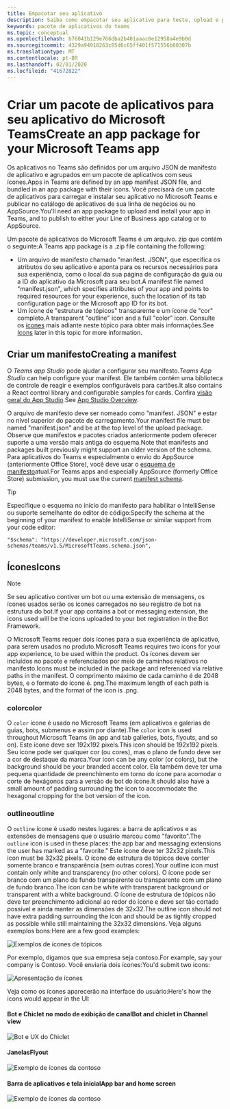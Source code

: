 ```yaml
---
title: Empacotar seu aplicativo
description: Saiba como empacotar seu aplicativo para teste, upload e publicação no Microsoft Teams
keywords: pacote de aplicativos do teams
ms.topic: conceptual
ms.openlocfilehash: b76041b129e766dba2b401aaac0e12958a4e9b0d
ms.sourcegitcommit: 4329a94918263c85d6c65ff401f571556b80307b
ms.translationtype: MT
ms.contentlocale: pt-BR
ms.lasthandoff: 02/01/2020
ms.locfileid: "41672822"
---
```

# <a name="create-an-app-package-for-your-microsoft-teams-app"></a><span data-ttu-id="f068e-104">Criar um pacote de aplicativos para seu aplicativo do Microsoft Teams</span><span class="sxs-lookup"><span data-stu-id="f068e-104">Create an app package for your Microsoft Teams app</span></span>

<span data-ttu-id="f068e-105">Os aplicativos no Teams são definidos por um arquivo JSON de manifesto de aplicativo e agrupados em um pacote de aplicativos com seus ícones.</span><span class="sxs-lookup"><span data-stu-id="f068e-105">Apps in Teams are defined by an app manifest JSON file, and bundled in an app package with their icons.</span></span> <span data-ttu-id="f068e-106">Você precisará de um pacote de aplicativos para carregar e instalar seu aplicativo no Microsoft Teams e publicar no catálogo de aplicativos de sua linha de negócios ou no AppSource.</span><span class="sxs-lookup"><span data-stu-id="f068e-106">You'll need an app package to upload and install your app in Teams, and to publish to either your Line of Business app catalog or to AppSource.</span></span>

<span data-ttu-id="f068e-107">Um pacote de aplicativos do Microsoft Teams é um arquivo. zip que contém o seguinte:</span><span class="sxs-lookup"><span data-stu-id="f068e-107">A Teams app package is a .zip file containing the following:</span></span>

* <span data-ttu-id="f068e-108">Um arquivo de manifesto chamado "manifest. JSON", que especifica os atributos do seu aplicativo e aponta para os recursos necessários para sua experiência, como o local da sua página de configuração da guia ou a ID do aplicativo da Microsoft para seu bot.</span><span class="sxs-lookup"><span data-stu-id="f068e-108">A manifest file named "manifest.json", which specifies attributes of your app and points to required resources for your experience, such the location of its tab configuration page or the Microsoft app ID for its bot.</span></span>
* <span data-ttu-id="f068e-109">Um ícone de "estrutura de tópicos" transparente e um ícone de "cor" completo.</span><span class="sxs-lookup"><span data-stu-id="f068e-109">A transparent "outline" icon and a full "color" icon.</span></span> <span data-ttu-id="f068e-110">Consulte os [ícones](#icons) mais adiante neste tópico para obter mais informações.</span><span class="sxs-lookup"><span data-stu-id="f068e-110">See [Icons](#icons) later in this topic for more information.</span></span>

## <a name="creating-a-manifest"></a><span data-ttu-id="f068e-111">Criar um manifesto</span><span class="sxs-lookup"><span data-stu-id="f068e-111">Creating a manifest</span></span>

<span data-ttu-id="f068e-112">O *Teams app Studio* pode ajudar a configurar seu manifesto.</span><span class="sxs-lookup"><span data-stu-id="f068e-112">*Teams App Studio* can help configure your manifest.</span></span> <span data-ttu-id="f068e-113">Ele também contém uma biblioteca de controle de reagir e exemplos configuráveis para cartões.</span><span class="sxs-lookup"><span data-stu-id="f068e-113">It also contains a React control library and configurable samples for cards.</span></span> <span data-ttu-id="f068e-114">Confira [visão geral do App Studio](~/concepts/build-and-test/app-studio-overview.md).</span><span class="sxs-lookup"><span data-stu-id="f068e-114">See [App Studio Overview](~/concepts/build-and-test/app-studio-overview.md).</span></span>

<span data-ttu-id="f068e-115">O arquivo de manifesto deve ser nomeado como "manifest. JSON" e estar no nível superior do pacote de carregamento.</span><span class="sxs-lookup"><span data-stu-id="f068e-115">Your manifest file must be named "manifest.json" and be at the top level of the upload package.</span></span> <span data-ttu-id="f068e-116">Observe que manifestos e pacotes criados anteriormente podem oferecer suporte a uma versão mais antiga do esquema.</span><span class="sxs-lookup"><span data-stu-id="f068e-116">Note that manifests and packages built previously might support an older version of the schema.</span></span> <span data-ttu-id="f068e-117">Para aplicativos do Teams e especialmente o envio do AppSource (anteriormente Office Store), você deve usar o [esquema de manifesto](~/resources/schema/manifest-schema.md)atual.</span><span class="sxs-lookup"><span data-stu-id="f068e-117">For Teams apps and especially AppSource (formerly Office Store) submission, you must use the current [manifest schema](~/resources/schema/manifest-schema.md).</span></span>

> [!TIP]
> <span data-ttu-id="f068e-118">Especifique o esquema no início do manifesto para habilitar o IntelliSense ou suporte semelhante do editor de código:</span><span class="sxs-lookup"><span data-stu-id="f068e-118">Specify the schema at the beginning of your manifest to enable IntelliSense or similar support from your code editor:</span></span>
>
> `"$schema": "https://developer.microsoft.com/json-schemas/teams/v1.5/MicrosoftTeams.schema.json",`

## <a name="icons"></a><span data-ttu-id="f068e-119">Ícones</span><span class="sxs-lookup"><span data-stu-id="f068e-119">Icons</span></span>

> [!Note]
> <span data-ttu-id="f068e-120">Se seu aplicativo contiver um bot ou uma extensão de mensagens, os ícones usados serão os ícones carregados no seu registro de bot na estrutura do bot.</span><span class="sxs-lookup"><span data-stu-id="f068e-120">If your app contains a bot or messaging extension, the icons used will be the icons uploaded to your bot registration in the Bot Framework.</span></span>

<span data-ttu-id="f068e-121">O Microsoft Teams requer dois ícones para a sua experiência de aplicativo, para serem usados no produto.</span><span class="sxs-lookup"><span data-stu-id="f068e-121">Microsoft Teams requires two icons for your app experience, to be used within the product.</span></span> <span data-ttu-id="f068e-122">Os ícones devem ser incluídos no pacote e referenciados por meio de caminhos relativos no manifesto.</span><span class="sxs-lookup"><span data-stu-id="f068e-122">Icons must be included in the package and referenced via relative paths in the manifest.</span></span> <span data-ttu-id="f068e-123">O comprimento máximo de cada caminho é de 2048 bytes, e o formato do ícone é. png.</span><span class="sxs-lookup"><span data-stu-id="f068e-123">The maximum length of each path is 2048 bytes, and the format of the icon is .png.</span></span>

### <a name="color"></a><span data-ttu-id="f068e-124">color</span><span class="sxs-lookup"><span data-stu-id="f068e-124">color</span></span>

<span data-ttu-id="f068e-125">O `color` ícone é usado no Microsoft Teams (em aplicativos e galerias de guias, bots, submenus e assim por diante).</span><span class="sxs-lookup"><span data-stu-id="f068e-125">The `color` icon is used throughout Microsoft Teams (in app and tab galleries, bots, flyouts, and so on).</span></span> <span data-ttu-id="f068e-126">Este ícone deve ser 192x192 pixels.</span><span class="sxs-lookup"><span data-stu-id="f068e-126">This icon should be 192x192 pixels.</span></span> <span data-ttu-id="f068e-127">Seu ícone pode ser qualquer cor (ou cores), mas o plano de fundo deve ser a cor de destaque da marca.</span><span class="sxs-lookup"><span data-stu-id="f068e-127">Your icon can be any color (or colors), but the background should be your branded accent color.</span></span> <span data-ttu-id="f068e-128">Ela também deve ter uma pequena quantidade de preenchimento em torno do ícone para acomodar o corte de hexágonos para a versão de bot do ícone.</span><span class="sxs-lookup"><span data-stu-id="f068e-128">It should also have a small amount of padding surrounding the icon to accommodate the hexagonal cropping for the bot version of the icon.</span></span>

### <a name="outline"></a><span data-ttu-id="f068e-129">outline</span><span class="sxs-lookup"><span data-stu-id="f068e-129">outline</span></span>

<span data-ttu-id="f068e-130">O `outline` ícone é usado nestes lugares: a barra de aplicativos e as extensões de mensagens que o usuário marcou como "favorito".</span><span class="sxs-lookup"><span data-stu-id="f068e-130">The `outline` icon is used in these places: the app bar and messaging extensions the user has marked as a "favorite."</span></span> <span data-ttu-id="f068e-131">Este ícone deve ter 32x32 pixels.</span><span class="sxs-lookup"><span data-stu-id="f068e-131">This icon must be 32x32 pixels.</span></span> <span data-ttu-id="f068e-132">O ícone de estrutura de tópicos deve conter somente branco e transparência (sem outras cores).</span><span class="sxs-lookup"><span data-stu-id="f068e-132">Your outline icon must contain only white and transparency (no other colors).</span></span> <span data-ttu-id="f068e-133">O ícone pode ser branco com um plano de fundo transparente ou transparente com um plano de fundo branco.</span><span class="sxs-lookup"><span data-stu-id="f068e-133">The icon can be white with transparent background or transparent with a white background.</span></span> <span data-ttu-id="f068e-134">O ícone de estrutura de tópicos não deve ter preenchimento adicional ao redor do ícone e deve ser tão cortado possível e ainda manter as dimensões de 32x32.</span><span class="sxs-lookup"><span data-stu-id="f068e-134">The outline icon should not have extra padding surrounding the icon and should be as tightly cropped as possible while still maintaining the 32x32 dimensions.</span></span> <span data-ttu-id="f068e-135">Veja alguns exemplos bons:</span><span class="sxs-lookup"><span data-stu-id="f068e-135">Here are a few good examples:</span></span>

![Exemplos de ícones de tópicos](~/assets/images/icons/sample20x20s.png)

<span data-ttu-id="f068e-137">Por exemplo, digamos que sua empresa seja contoso.</span><span class="sxs-lookup"><span data-stu-id="f068e-137">For example, say your company is Contoso.</span></span> <span data-ttu-id="f068e-138">Você enviaria dois ícones:</span><span class="sxs-lookup"><span data-stu-id="f068e-138">You'd submit two icons:</span></span>

![Apresentação de ícones](~/assets/images/framework/framework_submit_icon.png)

<span data-ttu-id="f068e-140">Veja como os ícones aparecerão na interface do usuário:</span><span class="sxs-lookup"><span data-stu-id="f068e-140">Here's how the icons would appear in the UI:</span></span>

#### <a name="bot-and-chiclet-in-channel-view"></a><span data-ttu-id="f068e-141">Bot e Chiclet no modo de exibição de canal</span><span class="sxs-lookup"><span data-stu-id="f068e-141">Bot and chiclet in Channel view</span></span>

![Bot e UX do Chiclet](~/assets/images/icons/botandchiclet.png)

#### <a name="flyout"></a><span data-ttu-id="f068e-143">Janelas</span><span class="sxs-lookup"><span data-stu-id="f068e-143">Flyout</span></span>

![Exemplo de ícones da contoso](~/assets/images/icons/flyout.png)

#### <a name="app-bar-and-home-screen"></a><span data-ttu-id="f068e-145">Barra de aplicativos e tela inicial</span><span class="sxs-lookup"><span data-stu-id="f068e-145">App bar and home screen</span></span>

![Exemplo de ícones da contoso](~/assets/images/icons/appbarhomescreen.png)
